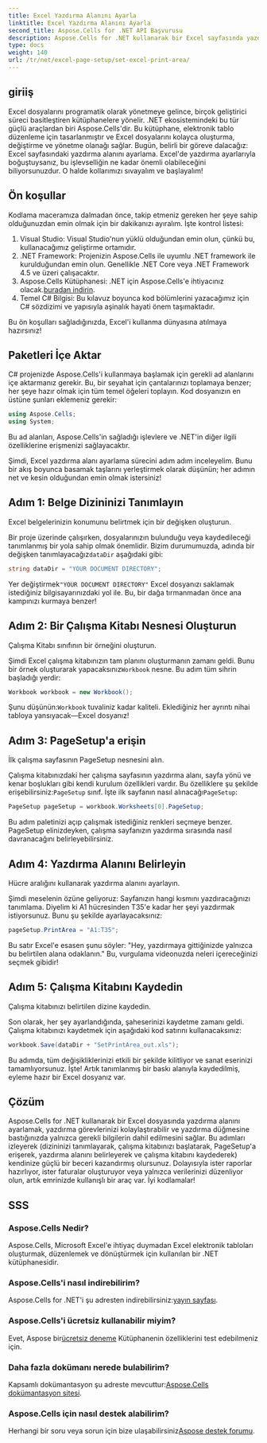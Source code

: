 ```yaml
---
title: Excel Yazdırma Alanını Ayarla
linktitle: Excel Yazdırma Alanını Ayarla
second_title: Aspose.Cells for .NET API Başvurusu
description: Aspose.Cells for .NET kullanarak bir Excel sayfasında yazdırma alanının nasıl ayarlanacağını öğrenin. Yazdırma görevlerinizi kolaylaştırmak için adım adım kılavuzumuzu izleyin.
type: docs
weight: 140
url: /tr/net/excel-page-setup/set-excel-print-area/
---
```

## giriiş

Excel dosyalarını programatik olarak yönetmeye gelince, birçok geliştirici süreci basitleştiren kütüphanelere yönelir. .NET ekosistemindeki bu tür güçlü araçlardan biri Aspose.Cells'dir. Bu kütüphane, elektronik tablo düzenleme için tasarlanmıştır ve Excel dosyalarını kolayca oluşturma, değiştirme ve yönetme olanağı sağlar. Bugün, belirli bir göreve dalacağız: Excel sayfasındaki yazdırma alanını ayarlama. Excel'de yazdırma ayarlarıyla boğuştuysanız, bu işlevselliğin ne kadar önemli olabileceğini biliyorsunuzdur. O halde kollarımızı sıvayalım ve başlayalım!

## Ön koşullar

Kodlama maceramıza dalmadan önce, takip etmeniz gereken her şeye sahip olduğunuzdan emin olmak için bir dakikanızı ayıralım. İşte kontrol listesi:

1. Visual Studio: Visual Studio'nun yüklü olduğundan emin olun, çünkü bu, kullanacağımız geliştirme ortamıdır.
2. .NET Framework: Projenizin Aspose.Cells ile uyumlu .NET framework ile kurulduğundan emin olun. Genellikle .NET Core veya .NET Framework 4.5 ve üzeri çalışacaktır.
3. Aspose.Cells Kütüphanesi: .NET için Aspose.Cells'e ihtiyacınız olacak.[buradan indirin](https://releases.aspose.com/cells/net/).
4. Temel C# Bilgisi: Bu kılavuz boyunca kod bölümlerini yazacağımız için C# sözdizimi ve yapısıyla aşinalık hayati önem taşımaktadır.

Bu ön koşulları sağladığınızda, Excel'i kullanma dünyasına atılmaya hazırsınız!

## Paketleri İçe Aktar

C# projenizde Aspose.Cells'i kullanmaya başlamak için gerekli ad alanlarını içe aktarmanız gerekir. Bu, bir seyahat için çantalarınızı toplamaya benzer; her şeye hazır olmak için tüm temel öğeleri toplayın. Kod dosyanızın en üstüne şunları eklemeniz gerekir:

```csharp
using Aspose.Cells;
using System;
```

Bu ad alanları, Aspose.Cells'in sağladığı işlevlere ve .NET'in diğer ilgili özelliklerine erişmenizi sağlayacaktır.

Şimdi, Excel yazdırma alanı ayarlama sürecini adım adım inceleyelim. Bunu bir akış boyunca basamak taşlarını yerleştirmek olarak düşünün; her adımın net ve kesin olduğundan emin olmak istersiniz!

## Adım 1: Belge Dizininizi Tanımlayın

Excel belgelerinizin konumunu belirtmek için bir değişken oluşturun. 

Bir proje üzerinde çalışırken, dosyalarınızın bulunduğu veya kaydedileceği tanımlanmış bir yola sahip olmak önemlidir. Bizim durumumuzda, adında bir değişken tanımlayacağız`dataDir` aşağıdaki gibi:

```csharp
string dataDir = "YOUR DOCUMENT DIRECTORY";
```

 Yer değiştirmek`"YOUR DOCUMENT DIRECTORY"` Excel dosyanızı saklamak istediğiniz bilgisayarınızdaki yol ile. Bu, bir dağa tırmanmadan önce ana kampınızı kurmaya benzer!

## Adım 2: Bir Çalışma Kitabı Nesnesi Oluşturun

Çalışma Kitabı sınıfının bir örneğini oluşturun.

 Şimdi Excel çalışma kitabınızın tam planını oluşturmanın zamanı geldi. Bunu bir örnek oluşturarak yapacaksınız`Workbook` nesne. Bu adım tüm sihrin başladığı yerdir:

```csharp
Workbook workbook = new Workbook();
```

 Şunu düşünün:`Workbook` tuvaliniz kadar kaliteli. Eklediğiniz her ayrıntı nihai tabloya yansıyacak—Excel dosyanız!

## Adım 3: PageSetup'a erişin

İlk çalışma sayfasının PageSetup nesnesini alın.

 Çalışma kitabınızdaki her çalışma sayfasının yazdırma alanı, sayfa yönü ve kenar boşlukları gibi kendi kurulum özellikleri vardır. Bu özelliklere şu şekilde erişebilirsiniz:`PageSetup` sınıf. İşte ilk sayfanın nasıl alınacağı`PageSetup`:

```csharp
PageSetup pageSetup = workbook.Worksheets[0].PageSetup;
```

Bu adım paletinizi açıp çalışmak istediğiniz renkleri seçmeye benzer. PageSetup elinizdeyken, çalışma sayfanızın yazdırma sırasında nasıl davranacağını belirleyebilirsiniz.

## Adım 4: Yazdırma Alanını Belirleyin

Hücre aralığını kullanarak yazdırma alanını ayarlayın.

Şimdi meselenin özüne geliyoruz: Sayfanızın hangi kısmını yazdıracağınızı tanımlama. Diyelim ki A1 hücresinden T35'e kadar her şeyi yazdırmak istiyorsunuz. Bunu şu şekilde ayarlayacaksınız:

```csharp
pageSetup.PrintArea = "A1:T35";
```

Bu satır Excel'e esasen şunu söyler: "Hey, yazdırmaya gittiğinizde yalnızca bu belirtilen alana odaklanın." Bu, vurgulama videonuzda neleri içereceğinizi seçmek gibidir!

## Adım 5: Çalışma Kitabını Kaydedin

Çalışma kitabınızı belirtilen dizine kaydedin.

Son olarak, her şey ayarlandığında, şaheserinizi kaydetme zamanı geldi. Çalışma kitabınızı kaydetmek için aşağıdaki kod satırını kullanacaksınız:

```csharp
workbook.Save(dataDir + "SetPrintArea_out.xls");
```

Bu adımda, tüm değişikliklerinizi etkili bir şekilde kilitliyor ve sanat eserinizi tamamlıyorsunuz. İşte! Artık tanımlanmış bir baskı alanıyla kaydedilmiş, eyleme hazır bir Excel dosyanız var.

## Çözüm

Aspose.Cells for .NET kullanarak bir Excel dosyasında yazdırma alanını ayarlamak, yazdırma görevlerinizi kolaylaştırabilir ve yazdırma düğmesine bastığınızda yalnızca gerekli bilgilerin dahil edilmesini sağlar. Bu adımları izleyerek (dizininizi tanımlayarak, çalışma kitabınızı başlatarak, PageSetup'a erişerek, yazdırma alanını belirleyerek ve çalışma kitabını kaydederek) kendinize güçlü bir beceri kazandırmış olursunuz. Dolayısıyla ister raporlar hazırlıyor, ister faturalar oluşturuyor veya yalnızca verilerinizi düzenliyor olun, artık emrinizde kullanışlı bir araç var. İyi kodlamalar!

## SSS

### Aspose.Cells Nedir?
Aspose.Cells, Microsoft Excel'e ihtiyaç duymadan Excel elektronik tabloları oluşturmak, düzenlemek ve dönüştürmek için kullanılan bir .NET kütüphanesidir.

### Aspose.Cells'i nasıl indirebilirim?
 Aspose.Cells for .NET'i şu adresten indirebilirsiniz:[yayın sayfası](https://releases.aspose.com/cells/net/).

### Aspose.Cells'i ücretsiz kullanabilir miyim?
 Evet, Aspose bir[ücretsiz deneme](https://releases.aspose.com/) Kütüphanenin özelliklerini test edebilmeniz için.

### Daha fazla dokümanı nerede bulabilirim?
 Kapsamlı dokümantasyon şu adreste mevcuttur:[Aspose.Cells dokümantasyon sitesi](https://reference.aspose.com/cells/net/).

### Aspose.Cells için nasıl destek alabilirim?
 Herhangi bir soru veya sorun için bize ulaşabilirsiniz[Aspose destek forumu](https://forum.aspose.com/c/cells/9).